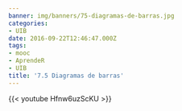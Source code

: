 ```yaml
---
banner: img/banners/75-diagramas-de-barras.jpg
categories:
- UIB
date: 2016-09-22T12:46:47.000Z
tags:
- mooc
- AprendeR
- UIB
title: '7.5 Diagramas de barras'
---
```




{{< youtube Hfnw6uzScKU >}}
